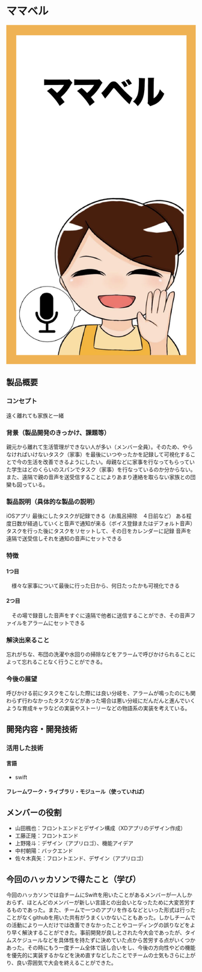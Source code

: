 #  ママベル
![ロゴ](hyousi.png)

## 製品概要
### コンセプト
遠く離れても家族と一緒

### 背景（製品開発のきっかけ、課題等）
親元から離れて生活管理ができない人が多い（メンバー全員）。そのため、やらなければいけないタスク（家事）を最後にいつやったかを記録して可視化することで今の生活を改善できるようにしたい。母親などに家事を行なってもらっていた学生はどのくらいのスパンでタスク（家事）を行なっているのか分からない。また、遠隔で親の音声を送受信することによりあまり連絡を取らない家族との団欒も図っている。

### 製品説明（具体的な製品の説明）
iOSアプリ
最後にしたタスクが記録できる（お風呂掃除　４日前など）
ある程度日数が経過していくと音声で通知が来る（ボイス登録またはデフォルト音声）
タスクを行った後にタスクをリセットして、その日をカレンダーに記録
音声を遠隔で送受信しそれを通知の音声にセットできる

### 特徴

#### 1つ目 
　様々な家事について最後に行った日から、何日たったかも可視化できる

#### 2つ目
　その場で録音した音声をすぐに遠隔で他者に送信することができ、その音声ファイルをアラームにセットできる

### 解決出来ること
忘れがちな、布団の洗濯や水回りの掃除などをアラームで呼びかけられることによって忘れることなく行うことができる。

### 今後の展望
呼びかける前にタスクをこなした際には良い分岐を、アラームが鳴ったのにも関わらず行わなかったタスクなどがあった場合は悪い分岐にだんだんと進んでいくような育成キャラなどの実装やストーリーなどの物語系の実装を考えている。

## 開発内容・開発技術
### 活用した技術
#### 言語
- swift

#### フレームワーク・ライブラリ・モジュール（使っていれば）

## メンバーの役割
- 山田楓也：フロントエンドとデザイン構成（XDアプリのデザイン作成）
- 工藤正隆：フロントエンド
- 上野隆斗：デザイン（アプリロゴ）、機能アイデア
- 中村朝陽：バックエンド
- 佐々木真矢：フロントエンド、デザイン（アプリロゴ）

## 今回のハッカソンで得たこと（学び）
今回のハッカソンでは自チームにSwiftを用いたことがあるメンバーが一人しかおらず、ほとんどのメンバーが新しい言語との出会いとなったために大変苦労するものであった。また、チームで一つのアプリを作るなどといった形式は行ったことがなくgithubを用いた共有がうまくいかないこともあった。しかしチームでの活動により一人だけでは改善できなかったことやコーディングの誤りなどをより早く解決することができた。事前開発が良しとされた今大会であったが、タイムスケジュールなどを具体性を持たずに決めていた点から苦労する点がいくつかあった。その時にもう一度チーム全体で話し合いをし、今後の方向性やどの機能を優先的に実装するかなどを決め直すなどしたことでチームの士気もさらに上がり、良い雰囲気で大会を終えることができた。
